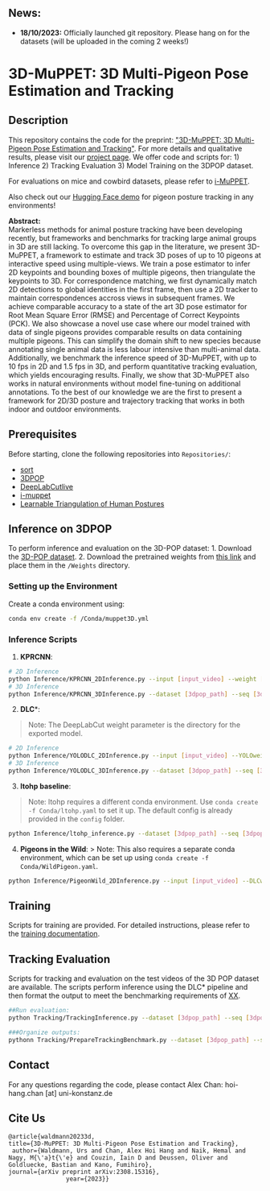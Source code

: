
<!-- TODO: - Upload N6000 and wild muppet - Upload Weights -->
## News:
- **18/10/2023:** Officially launched git repository. Please hang on for the datasets (will be uploaded in the coming 2 weeks!)

# 3D-MuPPET: 3D Multi-Pigeon Pose Estimation and Tracking
## Description

This repository contains the code for the preprint: ["3D-MuPPET: 3D Multi-Pigeon Pose
Estimation and Tracking"](https://arxiv.org/abs/2308.15316). For more details and qualitative results,
please visit our [project page](https://alexhang212.github.io/3D-MuPPET/). We offer code and scripts for: 1)
Inference 2) Tracking Evaluation 3) Model Training on the 3DPOP dataset.

For evaluations on mice and cowbird datasets, please refer to
[i-MuPPET](https://github.com/urs-waldmann/i-muppet/#i-muppet-interactive-multi-pigeon-pose-estimation-and-tracking).

Also check out our [Hugging Face demo](https://huggingface.co/spaces/alexhang/PigeonEverywhere) for pigeon posture tracking in any environments!

**Abstract:**\
Markerless methods for animal posture tracking have been developing recently, but frameworks and benchmarks for tracking large animal groups in 3D are still lacking. To overcome this gap in the literature, we present 3D-MuPPET, a framework to estimate and track 3D poses of up to 10 pigeons at interactive speed using multiple-views. We train a pose estimator to infer 2D keypoints and bounding boxes of multiple pigeons, then triangulate the keypoints to 3D. For correspondence matching, we first dynamically match 2D detections to global identities in the first frame, then use a 2D tracker to maintain correspondences accross views in subsequent frames. We achieve comparable accuracy to a state of the art 3D pose estimator for Root Mean Square Error (RMSE) and Percentage of Correct Keypoints (PCK). We also showcase a novel use case where our model trained with data of single pigeons provides comparable results on data containing multiple pigeons. This can simplify the domain shift to new species because annotating single animal data is less labour intensive than multi-animal data. Additionally, we benchmark the inference speed of 3D-MuPPET, with up to 10 fps in 2D and 1.5 fps in 3D, and perform quantitative tracking evaluation, which yields encouraging results. Finally, we show that 3D-MuPPET also works in natural environments without model fine-tuning on additional annotations. To the best of our knowledge we are the first to present a framework for 2D/3D posture and trajectory tracking that works in both indoor and outdoor environments.

## Prerequisites

Before starting, clone the following repositories into `Repositories/`: 
- [sort](https://github.com/abewley/sort) 
- [3DPOP](https://github.com/alexhang212/Dataset-3DPOP)
- [DeepLabCutlive](https://github.com/DeepLabCut/DeepLabCut-live) 
- [i-muppet](https://github.com/urs-waldmann/i-muppet/#i-muppet-interactive-multi-pigeon-pose-estimation-and-tracking) 
- [Learnable Triangulation of Human Postures](https://github.com/karfly/learnable-triangulation-pytorch)

## Inference on 3DPOP

To perform inference and evaluation on the 3D-POP dataset: 1. Download
the [3D-POP dataset](https://github.com/alexhang212/Dataset-3DPOP). 2.
Download the pretrained weights from [this link](placeholder%20link) and
place them in the `/Weights` directory.

### Setting up the Environment

Create a conda environment using:

``` bash
conda env create -f /Conda/muppet3D.yml
```

### Inference Scripts

1.  **KPRCNN**:

``` bash
# 2D Inference
python Inference/KPRCNN_2DInference.py --input [input_video] --weight [path_to_weight]
# 3D Inference
python Inference/KPRCNN_3DInference.py --dataset [3dpop_path] --seq [3dpop_sequence] --weight [path_to_weight]
```

2. **DLC***:
> Note: The DeepLabCut weight parameter is the directory for the exported model.
```bash
# 2D Inference
python Inference/YOLODLC_2DInference.py --input [input_video] --YOLOweight [path_to_YOLOweight] --DLCweight [path_to_DLCweight]
# 3D Inference
python Inference/YOLODLC_3DInference.py --dataset [3dpop_path] --seq [3dpop_sequence] --YOLOweight [path_to_YOLOweight] --DLCweight [path_to_DLCweight]
```

3.  **ltohp baseline**: 
> Note: ltohp requires a different conda
    environment. Use `conda create -f Conda/ltohp.yaml` to set it up. The default config
    is already provided in the `config` folder.

``` bash
python Inference/ltohp_inference.py --dataset [3dpop_path] --seq [3dpop_sequence] --config [ltohp_config]
```

4.  **Pigeons in the Wild**: \> Note: This also requires a separate
    conda environment, which can be set up using
    `conda create -f Conda/WildPigeon.yaml`.

``` bash
python Inference/PigeonWild_2DInference.py --input [input_video] --DLCweight [path_to_DLCweight]
```

## Training

Scripts for training are provided. For detailed instructions, please
refer to the [training documentation](./Training/Training.md).

## Tracking Evaluation

Scripts for tracking and evaluation on the test videos of the 3D POP
dataset are available. The scripts perform inference using the DLC\*
pipeline and then format the output to meet the benchmarking requirements of
[XX](link).

```bash
##Run evaluation:
python Tracking/TrackingInference.py --dataset [3dpop_path] --seq [3dpop_sequence] --YOLOweight [path_to_YOLOweight] --DLCweight [path_to_DLCweight] --OutDir [path_to_save_datafiles]

###Organize outputs:
pythonn Tracking/PrepareTrackingBenchmark.py --dataset [3dpop_path] --seq [3dpop_sequence] --input [directory_of_tracking_output] --output [directory_for_benchmark_files]

```

## Contact
For any questions regarding the code, please contact Alex Chan: hoi-hang.chan [at] uni-konstanz.de

## Cite Us
```
@article{waldmann20233d,
title={3D-MuPPET: 3D Multi-Pigeon Pose Estimation and Tracking},
 author={Waldmann, Urs and Chan, Alex Hoi Hang and Naik, Hemal and Nagy, M{\'a}t{\'e} and Couzin, Iain D and Deussen, Oliver and Goldluecke, Bastian and Kano, Fumihiro},
journal={arXiv preprint arXiv:2308.15316},
                year={2023}}                           
```
